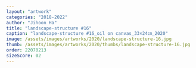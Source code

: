 ```yaml
---
layout: "artwork"
categories: "2018-2022"
author: "Jihoon Ha"
title: "landscape-structure #16"
caption: "landscape-structure #16_oil on canvas_33×24㎝_2020"
image: /assets/images/artworks/2020/landscape-structure-16.jpg
thumb: /assets/images/artworks/2020/thumbs/landscape-structure-16.jpg
order: 22070213
sizeScore: 02
---
```


